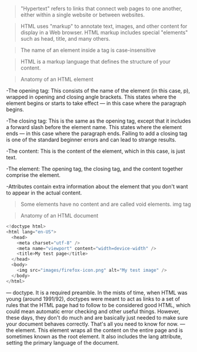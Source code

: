 >"Hypertext" refers to links that connect web pages to one another, either within a single website or between websites.

>HTML uses "markup" to annotate text, images, and other content for display in a Web browser. HTML markup includes special "elements" such as head, title,  and many others.

>The name of an element inside a tag is case-insensitive

>HTML is a markup language that defines the structure of your content.

>Anatomy of an HTML element

 -The opening tag: This consists of the name of the element (in this case, p), wrapped in opening and closing angle brackets. This states where the element begins or starts to take effect — in this case where the paragraph begins.

 -The closing tag: This is the same as the opening tag, except that it includes a forward slash before the element name. This states where the element ends — in this case where the paragraph ends. Failing to add a closing tag is one of the standard beginner errors and can lead to strange results.

 -The content: This is the content of the element, which in this case, is just text.

 -The element: The opening tag, the closing tag, and the content together comprise the element.

 -Attributes contain extra information about the element that you don't want to appear in the actual content.

>Some elements have no content and are called void elements. img tag

>Anatomy of an HTML document

```javascript 
<!doctype html>
<html lang="en-US">
  <head>
    <meta charset="utf-8" />
    <meta name="viewport" content="width=device-width" />
    <title>My test page</title>
  </head>
  <body>
    <img src="images/firefox-icon.png" alt="My test image" />
  </body>
</html>
```

<!DOCTYPE html> — doctype. It is a required preamble. In the mists of time, when HTML was young (around 1991/92), doctypes were meant to act as links to a set of rules that the HTML page had to follow to be considered good HTML, which could mean automatic error checking and other useful things. However, these days, they don't do much and are basically just needed to make sure your document behaves correctly. That's all you need to know for now.

<html></html> — the <html> element. This element wraps all the content on the entire page and is sometimes known as the root element. It also includes the lang attribute, setting the primary language of the document.